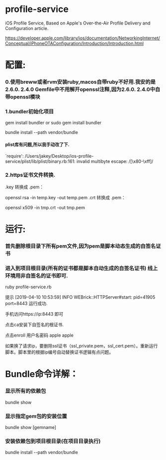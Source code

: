 # profile-service
iOS Profile Service, Based on Apple's Over-the-Air Profile Delivery and Configuration article.

https://developer.apple.com/library/ios/documentation/NetworkingInternet/Conceptual/iPhoneOTAConfiguration/Introduction/Introduction.html

# 配置:
### 0.使用breww或者rvm安装ruby,macos自带ruby不好用.我安的是2.6.0.  2.4.0 Gemfile中不用解开openssl注释,因为2.6.0.  2.4.0中自带openssl模块

### 1.bundler初始化项目
gem install bundler
or
sudo gem install bundler

bundle install --path vendor/bundle

####  plist库有问题,所以我手动改了下.
 `require': /Users/jakey/Desktop/ios-profile-service/plist/lib/plist/binary.rb:161: invalid multibyte escape: /[\x80-\xff]/

### 2.https证书文件转换.


.key 转换成 .pem：

openssl rsa -in temp.key -out temp.pem
.crt 转换成 .pem：

openssl x509 -in tmp.crt -out tmp.pem

# 运行:
### 首先删除根目录下所有pem文件,因为pem是脚本动态生成的自签名证书
### 进入到项目根目录(所有的证书都是脚本自动生成的自签名证书) 线上环境用非自签名的证书即可.
ruby profile-service.rb

提示  [2019-04-10 10:53:59] INFO  WEBrick::HTTPServer#start: pid=41905 port=8443 运行成功.

手机访问https://ip:8443 即可

点击ca安装下自签名的根证书.

点击enroll 用户名密码 apple apple

如果换了请求ip，要删除ssl证书（ssl_private.pem，ssl_cert.pem）。重新运行脚本。脚本里的根据ip编号自动替换证书逻辑有点问题。

# Bundle命令详解：

### 显示所有的依赖包

bundle show

### 显示指定gem包的安装位置

bundle show [gemname]

### 安装依赖包到项目根目录(在项目目录执行)

bundle install --path vendor/bundle

